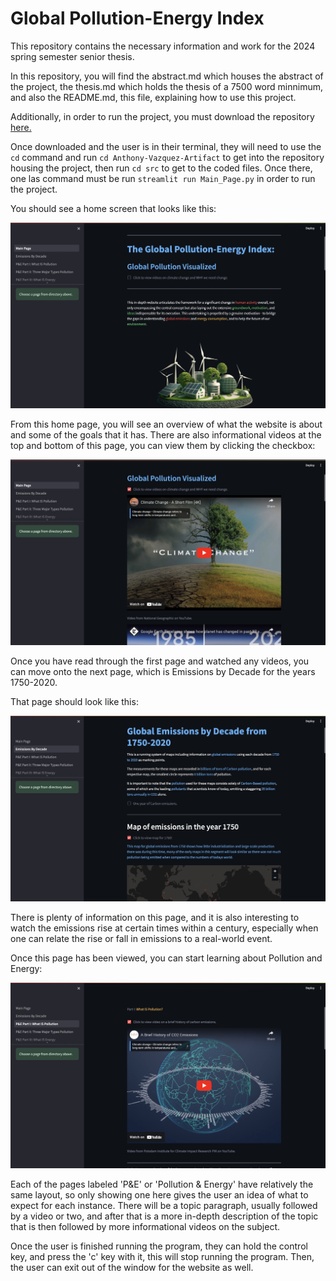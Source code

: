# Global Pollution-Energy Index

This repository contains the necessary information and work for the 2024 spring semester senior thesis. 

In this repository, you will find the abstract.md which houses the abstract of the project, the thesis.md which holds the thesis of a 7500 word minnimum, and also the README.md, this file, explaining how to use this project.

Additionally, in order to run the project, you must download the repository [here.](https://github.com/ReadyResearchers-2023-24/Anthony-Vazquez-Artifact)

Once downloaded and the user is in their terminal, they will need to use the `cd` command and run `cd Anthony-Vazquez-Artifact` to get into the repository housing the project, then run `cd src` to get to the coded files. Once there, one las command must be run `streamlit run Main_Page.py` in order to run the project.

You should see a home screen that looks like this:

![Fig 1: Snapshot from Home Page of the Global Pollution-Energy Index](images/homepage.jpeg)

From this home page, you will see an overview of what the website is about and some of the goals that it has. There are also informational videos at the top and bottom of this page, you can view them by clicking the checkbox:

![Fig 2: Snapshot from Home Page of the Global Pollution-Energy Index](images/homepage1.jpeg)

Once you have read through the first page and watched any videos, you can move onto the next page, which is Emissions by Decade for the years 1750-2020.

That page should look like this:

![Fig 3: Snapshot from Emissions by Decade page of the Global Pollution-Energy Index](images/emissionsdec.jpeg)

There is plenty of information on this page, and it is also interesting to watch the emissions rise at certain times within a century, especially when one can relate the rise or fall in emissions to a real-world event.

Once this page has been viewed, you can start learning about Pollution and Energy:

![Fig 4: Snapshot from Pollution & Energy Overview I: What IS Pollution page of the Global Pollution-Energy Index](images/whatpoll.jpeg)

Each of the pages labeled 'P&E' or 'Pollution & Energy' have relatively the same layout, so only showing one here gives the user an idea of what to expect for each instance. There will be a topic paragraph, usually followed by a video or two, and after that is a more in-depth description of the topic that is then followed by more informational videos on the subject.

Once the user is finished running the program, they can hold the control key, and press the 'c' key with it, this will stop running the program. Then, the user can exit out of the window for the website as well.
